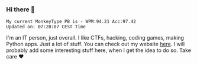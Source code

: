 ### Hi there 👋
<!-- PB START -->
```
My current MonkeyType PB is - WPM:94.21 Acc:97.42
Updated on: 07:20:07 CEST Time
```
<!-- PB END -->
I'm an IT person, just overall. I like CTFs, hacking, coding games, making Python apps. Just a lot of stuff.
You can check out my website [here](https://skill3472.github.io/).
I will probably add some interesting stuff here, when I get the idea to do so. Take care ❤️

